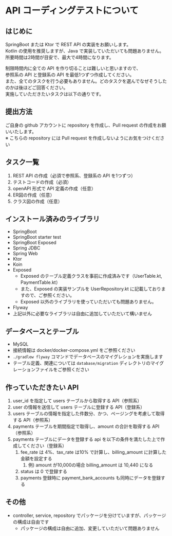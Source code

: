 # API コーディングテストについて

## はじめに

SpringBoot または Ktor で REST API の実装をお願いします。   
Kotlin の使用を推奨しますが、Java で実装していただいても問題ありません。  
所要時間は2時間が目安で、最大で4時間になります。   

制限時間内に全ての API を作り切ることは難しいと思いますので、  
参照系の API と登録系の API を最低1つずつ作成してください。  
また、全てのタスクを行う必要もありません。どのタスクを選んでなぜそうしたのかは後ほどご回答ください。  
実施していただきたいタスクは以下の通りです。

## 提出方法
ご自身の github アカウントに repository を作成し、Pull request の作成をお願いいたします。  
※ こちらの repository には Pull request を作成しないようにお気をつけください

## タスク一覧

1. REST API の作成（必須で参照系、登録系の API を1つずつ）
2. テストコードの作成（必須）
3. openAPI 形式で API 定義の作成（任意）
4. ER図の作成（任意）
5. クラス図の作成（任意）

## インストール済みのライブラリ

- SpringBoot
- SpringBoot starter test
- SpringBoot Exposed
- Spring JDBC
- Spring Web
- Ktor
- Koin
- Exposed
    - Exposed のテーブル定義クラスを事前に作成済みです（UserTable.kt, PaymentTable.kt）
    - また、Exposed の実装サンプルを UserRepository.kt に記載しておりますので、ご参照ください。
    - Exposed 以外のライブラリを使っていただいても問題ありません。
- Flyway
- 上記以外に必要なライブラリは自由に追加していただいて構いません

## データベースとテーブル

- MySQL
- 接続情報は docker/docker-compose.yml をご参照ください
- `./gradlew flyway` コマンドでデータベースのマイグレションを実施します
- テーブル定義、関連については `database/migration` ディレクトリのマイグレーションファイルをご参照ください

## 作っていただきたい API

1. user_id を指定して users テーブルから取得する API（参照系）
2. user の情報を送信して users テーブルに登録する API（登録系）
3. users テーブルの情報を指定した件数分、かつ、ページングを考慮して取得する API（参照系）
4. payments テーブルを期間指定で取得し、amount の合計を取得する API（参照系）
5. payments テーブルにデータを登録する api を以下の条件を満たした上で作成してください（登録系）
    1. fee_rate は 4%、tax_rate は10% で計算し、billing_amount に計算した金額を設定する
        1. 例) amount が10,000の場合 billing_amount は 10,440 になる
    2. status は 0 で登録する
    3. payments 登録時に payment_bank_accounts も同時にデータを登録する

## その他

- controller, service, repository でパッケージを分けていますが、パッケージの構成は自由です
  - パッケージの構成は自由に追加、変更していただいて問題ありません
